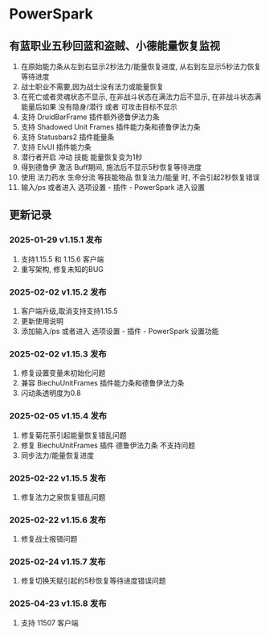 # PowerSpark
## 有蓝职业五秒回蓝和盗贼、小德能量恢复监视

1. 在原始能力条从左到右显示2秒法力/能量恢复进度, 从右到左显示5秒法力恢复等待进度
2. 战士职业不需要,因为战士没有法力或能量恢复
3. 在死亡或者灵魂状态不显示, 在非战斗状态在满法力后不显示, 在非战斗状态满能量后如果 没有隐身/潜行 或者 可攻击目标不显示
4. 支持 DruidBarFrame 插件额外德鲁伊法力条
5. 支持 Shadowed Unit Frames 插件能力条和德鲁伊法力条
7. 支持 Statusbars2 插件能量条
6. 支持 ElvUI 插件能力条
8. 潜行者开启 冲动 技能 能量恢复变为1秒
9. 得到德鲁伊 激活 Buff期间, 施法后不显示5秒恢复等待进度
10. 使用 法力药水 生命分流 等技能物品 恢复法力/能量 时, 不会引起2秒恢复错误
11. 输入/ps 或者进入 选项设置 - 插件 - PowerSpark 进入设置

## 更新记录

### 2025-01-29 v1.15.1 发布
1. 支持1.15.5 和 1.15.6 客户端
2. 重写架构, 修复未知的BUG

### 2025-02-02 v1.15.2 发布
1. 客户端升级,取消支持支持1.15.5
2. 更新使用说明
3. 添加输入/ps 或者进入 选项设置 - 插件 - PowerSpark 设置功能

### 2025-02-02 v1.15.3 发布
1. 修复设置变量未初始化问题
2. 兼容 BiechuUnitFrames 插件能力条和德鲁伊法力条
3. 闪动条透明度为0.8

### 2025-02-05 v1.15.4 发布
1. 修复菊花茶引起能量恢复错乱问题
2. 修复 BiechuUnitFrames 插件 德鲁伊法力条 不支持问题
3. 同步法力/能量恢复进度

### 2025-02-22 v1.15.5 发布
1. 修复法力之泉恢复错乱问题

### 2025-02-22 v1.15.6 发布
1. 修复战士报错问题

### 2025-02-24 v1.15.7 发布
1. 修复切换天赋引起的5秒恢复等待进度错误问题

### 2025-04-23 v1.15.8 发布
1. 支持 11507 客户端